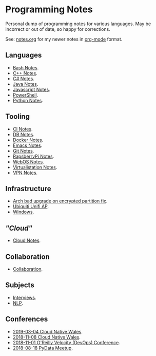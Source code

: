 Programming Notes
=================

Personal dump of programming notes for various languages. May be incorrect or
out of date, so happy for corrections.

See: [notes.org] for my newer notes in [org-mode] format.

Languages
---------

* [Bash Notes].
* [C++ Notes].
* [C# Notes].
* [Java Notes].
* [Javascript Notes].
* [PowerShell].
* [Python Notes].

Tooling
-------

* [CI Notes].
* [DB Notes].
* [Docker Notes].
* [Emacs Notes].
* [Git Notes].
* [RapsberryPi Notes].
* [WebOS Notes].
* [Virtualistation Notes].
* [VPN Notes].

Infrastructure
--------------

* [Arch bad upgrade on encrypted partition fix].
* [Ubiquiti Unifi AP].
* [Windows].

_"Cloud"_
---------

* [Cloud Notes].

Collaboration
-------------

* [Collaboration].

Subjects
--------

* [Interviews].
* [NLP].

Conferences
-----------

* [2019-03-04 Cloud Native Wales].
* [2018-11-08 Cloud Native Wales].
* [2018-11-01 O'Reilly Velocity (DevOps) Conference].
* [2018-08-18 PyData Meetup].


[Bash Notes]: bash_notes.md
[C++ Notes]: cpp_notes.md
[C# Notes]: csharp_notes.md
[Java Notes]: java_notes.md
[Javascript Notes]: javascript.md
[Python Notes]: python_notes.md

[Bash]: tooling/bash.md
[PowerShell]: tooling/powershell_notes.md
[CI Notes]: tooling/ci_notes.md
[DB Notes]: tooling/db_notes.md
[Emacs Notes]: tooling/emacs_notes.md
[Git Notes]: tooling/git_notes.md
[VPN Notes]: tooling/vpn_notes.md
[Docker Notes]: tooling/docker_notes.md
[RapsberryPi Notes]: tooling/raspberrypi_notes.md
[WebOS Notes]: tooling/webos_notes.md
[Virtualistation Notes]: tooling/virtualisation_notes.md

[Ubiquiti Unifi AP]: infrastructure/ubiquiti_unifi_ap.md
[Arch bad upgrade on encrypted partition fix]: infrastructure/arch_bad_upgrade_on_encrypted_partition_fix.md
[Windows]: infrastructure/windows_notes.md

[Cloud Notes]: cloud_notes.md

[Collaboration]: collaboration.md

[Interviews]: subjects/interviews.md
[NLP]: subjects/nlp.md

[2019-03-04 Cloud Native Wales]: conferences/2019-03-14_cloud_native_wales.md
[2018-11-08 Cloud Native Wales]: conferences/2018-11-08_cloud_native_wales.md
[2018-11-01 O'Reilly Velocity (DevOps) Conference]: conferences/2018-11-01_oreilly_velocity_devops_conference.md
[2018-08-18 PyData Meetup]: conferences/2018-08-18_pydata_meetup.md

[notes.org]: notes.org
[org-mode]: https://orgmode.org/

